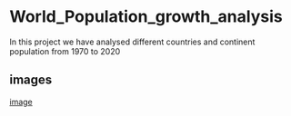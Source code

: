 # World_Population_growth_analysis

In this project we have  analysed different countries and continent population from 1970 to 2020

## images

<a href="https://github.com/Piyush74987/World_Population_growth_analysis/blob/main/population_graph.png">image</a>









